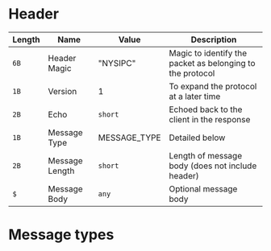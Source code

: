 # Header

| Length | Name           | Value        | Description                                               |
|--------|----------------|--------------|-----------------------------------------------------------|
| `6B`   | Header Magic   | "NYSIPC"     | Magic to identify the packet as belonging to the protocol |
| `1B`   | Version        | 1            | To expand the protocol at a later time                    |
| `2B`   | Echo           | `short`      | Echoed back to the client in the response                 |   
| `1B`   | Message Type   | MESSAGE_TYPE | Detailed below                                            |
| `2B`   | Message Length | `short`      | Length of message body (does not include header)          |
| `$`    | Message Body   | `any`        | Optional message body                                     |

# Message types
